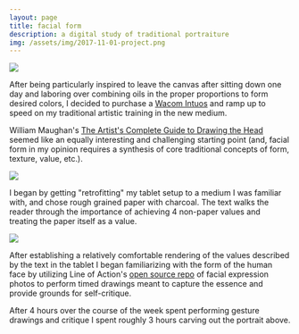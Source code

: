 ```yaml
---
layout: page
title: facial form
description: a digital study of traditional portraiture
img: /assets/img/2017-11-01-project.png
---
```


<img class="col" src="{{ site.baseurl }}/assets/img/2017-11-01-project.png">

After being particularly inspired to leave the canvas after sitting down one day and laboring over combining oils in the proper proportions to form desired colors, I decided to purchase a [Wacom Intuos](https://www.wacom.com/en-in/products/pen-tablets/intuos) and ramp up to speed on my traditional artistic training in the new medium.

William Maughan's [The Artist's Complete Guide to Drawing the Head](https://www.amazon.com/dp/B00CVS453C/ref=dp-kindle-redirect?_encoding=UTF8&btkr=1) seemed like an equally interesting and challenging starting point (and, facial form in my opinion requires a synthesis of core traditional concepts of form, texture, value, etc.).

<img class="col three" src="{{ site.baseurl }}/assets/img/2017-11-01-project-1.png">

I began by getting "retrofitting" my tablet setup to a medium I was familiar with, and chose rough grained paper with charcoal. The text walks the reader through the importance of achieving 4 non-paper values and treating the paper itself as a value.

<img class="col three" src="{{ site.baseurl }}/assets/img/2017-11-01-project-2.png">

After establishing a relatively comfortable rendering of the values described by the text in the tablet I began familiarizing with the form of the human face by utilizing Line of Action's [open source repo](https://line-of-action.com/practice-tools/face-expression-practice/) of facial expression photos to perform timed drawings meant to capture the essence and provide grounds for self-critique.

After 4 hours over the course of the week spent performing gesture drawings and critique I spent roughly 3 hours carving out the portrait above.
